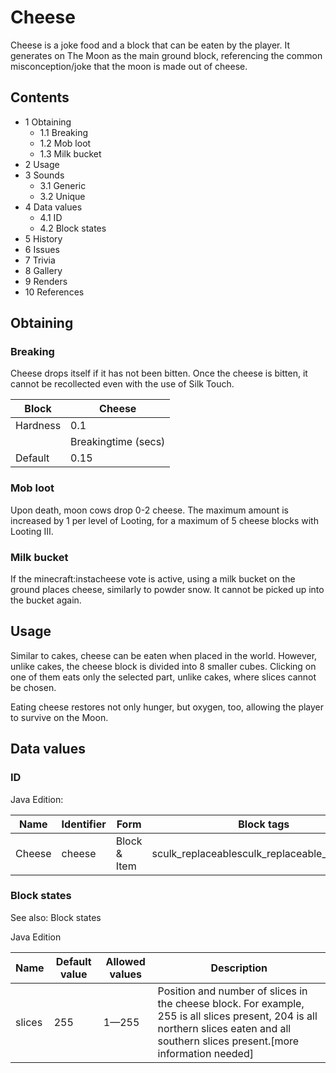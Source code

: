 # Cheese
Cheese is a joke food and a block that can be eaten by the player. It generates on The Moon as the main ground block, referencing the common misconception/joke that the moon is made out of cheese.

## Contents
- 1 Obtaining
	- 1.1 Breaking
	- 1.2 Mob loot
	- 1.3 Milk bucket
- 2 Usage
- 3 Sounds
	- 3.1 Generic
	- 3.2 Unique
- 4 Data values
	- 4.1 ID
	- 4.2 Block states
- 5 History
- 6 Issues
- 7 Trivia
- 8 Gallery
- 9 Renders
- 10 References

## Obtaining
### Breaking
Cheese drops itself if it has not been bitten. Once the cheese is bitten, it cannot be recollected even with the use of Silk Touch.

| Block    | Cheese              |
|----------|---------------------|
| Hardness | 0.1                 |
|          | Breakingtime (secs) |
| Default  | 0.15                |

### Mob loot
Upon death, moon cows drop 0-2 cheese. The maximum amount is increased by 1 per level of Looting, for a maximum of 5 cheese blocks with Looting III.

### Milk bucket
If the minecraft:instacheese vote is active, using a milk bucket on the ground places cheese, similarly to powder snow. It cannot be picked up into the bucket again.

## Usage
Similar to cakes, cheese can be eaten when placed in the world. However, unlike cakes, the cheese block is divided into 8 smaller cubes. Clicking on one of them eats only the selected part, unlike cakes, where slices cannot be chosen.

Eating cheese restores not only hunger, but oxygen, too, allowing the player to survive on the Moon.

## Data values
### ID
Java Edition:

| Name   | Identifier | Form         | Block tags                                   | Translation key        |
|--------|------------|--------------|----------------------------------------------|------------------------|
| Cheese | cheese     | Block & Item | sculk_replaceablesculk_replaceable_world_gen | block.minecraft.cheese |

### Block states
See also: Block states

Java Edition

| Name   | Default value | Allowed values | Description                                                                                                                                                                           |
|--------|---------------|----------------|---------------------------------------------------------------------------------------------------------------------------------------------------------------------------------------|
| slices | 255           | 1—255          | Position and number of slices in the cheese block. For example, 255 is all slices present, 204 is all northern slices eaten and all southern slices present.[more information needed] |




